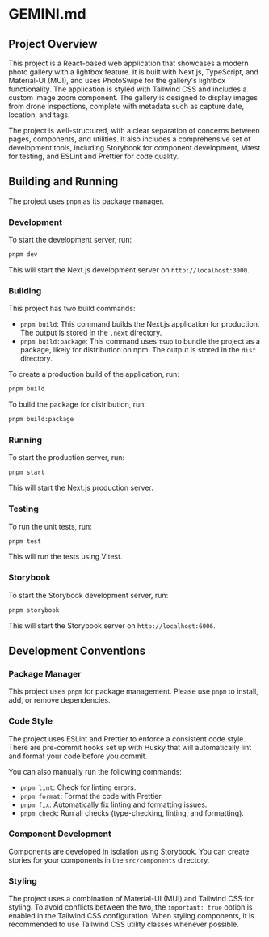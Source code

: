 # GEMINI.md

## Project Overview

This project is a React-based web application that showcases a modern photo gallery with a lightbox feature. It is built with Next.js, TypeScript, and Material-UI (MUI), and uses PhotoSwipe for the gallery's lightbox functionality. The application is styled with Tailwind CSS and includes a custom image zoom component. The gallery is designed to display images from drone inspections, complete with metadata such as capture date, location, and tags.

The project is well-structured, with a clear separation of concerns between pages, components, and utilities. It also includes a comprehensive set of development tools, including Storybook for component development, Vitest for testing, and ESLint and Prettier for code quality.

## Building and Running

The project uses `pnpm` as its package manager.

### Development

To start the development server, run:

```bash
pnpm dev
```

This will start the Next.js development server on `http://localhost:3000`.

### Building

This project has two build commands:

- `pnpm build`: This command builds the Next.js application for production. The output is stored in the `.next` directory.
- `pnpm build:package`: This command uses `tsup` to bundle the project as a package, likely for distribution on npm. The output is stored in the `dist` directory.

To create a production build of the application, run:

```bash
pnpm build
```

To build the package for distribution, run:

```bash
pnpm build:package
```

### Running

To start the production server, run:

```bash
pnpm start
```

This will start the Next.js production server.

### Testing

To run the unit tests, run:

```bash
pnpm test
```

This will run the tests using Vitest.

### Storybook

To start the Storybook development server, run:

```bash
pnpm storybook
```

This will start the Storybook server on `http://localhost:6006`.

## Development Conventions

### Package Manager

This project uses `pnpm` for package management. Please use `pnpm` to install, add, or remove dependencies.

### Code Style

The project uses ESLint and Prettier to enforce a consistent code style. There are pre-commit hooks set up with Husky that will automatically lint and format your code before you commit.

You can also manually run the following commands:

- `pnpm lint`: Check for linting errors.
- `pnpm format`: Format the code with Prettier.
- `pnpm fix`: Automatically fix linting and formatting issues.
- `pnpm check`: Run all checks (type-checking, linting, and formatting).

### Component Development

Components are developed in isolation using Storybook. You can create stories for your components in the `src/components` directory.

### Styling

The project uses a combination of Material-UI (MUI) and Tailwind CSS for styling. To avoid conflicts between the two, the `important: true` option is enabled in the Tailwind CSS configuration. When styling components, it is recommended to use Tailwind CSS utility classes whenever possible.
